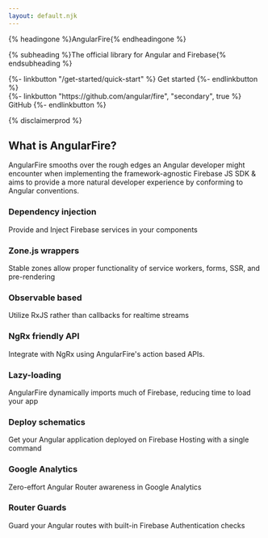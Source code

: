 ```yaml
---
layout: default.njk
---
```


{% headingone %}AngularFire{% endheadingone %}

{% subheading %}The official library for Angular and Firebase{% endsubheading %}

<div class="flex flex-col py-4 lg:flex-row xl:flex-row mb-8">
  <section class="flex mb-4 lg:mr-4 xl:mr-4 lg:mb-0 xl:mb-0">
    {%- linkbutton "/get-started/quick-start" %}
      Get started
    {%- endlinkbutton %}   
  </section>
  <section class="">
    {%- linkbutton "https://github.com/angular/fire", "secondary", true %}
      GitHub
    {%- endlinkbutton %}  
  </section>          
</div>

{% disclaimerprod %}

## What is AngularFire?

AngularFire smooths over the rough edges an Angular developer might encounter when implementing the framework-agnostic Firebase JS SDK & aims to provide a more natural developer experience by conforming to Angular conventions.

### Dependency injection
Provide and Inject Firebase services in your components

### Zone.js wrappers
Stable zones allow proper functionality of service workers, forms, SSR, and pre-rendering

### Observable based
Utilize RxJS rather than callbacks for realtime streams

### NgRx friendly API
Integrate with NgRx using AngularFire's action based APIs.

### Lazy-loading
AngularFire dynamically imports much of Firebase, reducing time to load your app

### Deploy schematics
Get your Angular application deployed on Firebase Hosting with a single command

### Google Analytics
Zero-effort Angular Router awareness in Google Analytics

### Router Guards
Guard your Angular routes with built-in Firebase Authentication checks

